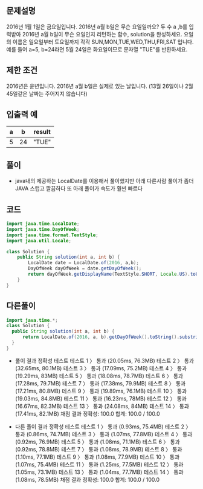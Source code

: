 ## 문제설명
>
2016년 1월 1일은 금요일입니다. 2016년 a월 b일은 무슨 요일일까요? 두 수 a ,b를 입력받아 2016년 a월 b일이 무슨 요일인지 리턴하는 함수, solution을 완성하세요. 요일의 이름은 일요일부터 토요일까지 각각 SUN,MON,TUE,WED,THU,FRI,SAT
입니다. 예를 들어 a=5, b=24라면 5월 24일은 화요일이므로 문자열 "TUE"를 반환하세요.

## 제한 조건
>
2016년은 윤년입니다.
2016년 a월 b일은 실제로 있는 날입니다. (13월 26일이나 2월 45일같은 날짜는 주어지지 않습니다)

## 입출력 예
|a|b|result|
|-|-|------|
|5|24|"TUE"|

## 풀이
- java내의 제공하는 LocalDate를 이용해서 풀이했지만 아래 다른사람 풀이가 좀더 JAVA 스럽고 깔끔하다 또 아래 풀이가 속도가 훨씬 빠르다  

## 코드
```java
import java.time.LocalDate;
import java.time.DayOfWeek;
import java.time.format.TextStyle;
import java.util.Locale;

class Solution {
    public String solution(int a, int b) {
        LocalDate date = LocalDate.of(2016, a,b);
        DayOfWeek dayOfWeek = date.getDayOfWeek();
        return dayOfWeek.getDisplayName(TextStyle.SHORT, Locale.US).toUpperCase();
    }
}
```

## 다른풀이
```java
import java.time.*;
class Solution {
  public String solution(int a, int b) {
      return LocalDate.of(2016, a, b).getDayOfWeek().toString().substring(0,3);
  }
}

```
- 풀이 결과
정확성  테스트
테스트 1 〉	통과 (20.05ms, 76.3MB)
테스트 2 〉	통과 (32.65ms, 80.1MB)
테스트 3 〉	통과 (17.09ms, 75.2MB)
테스트 4 〉	통과 (19.29ms, 83MB)
테스트 5 〉	통과 (18.08ms, 78.7MB)
테스트 6 〉	통과 (17.28ms, 79.7MB)
테스트 7 〉	통과 (17.38ms, 79.9MB)
테스트 8 〉	통과 (17.21ms, 80.8MB)
테스트 9 〉	통과 (19.89ms, 76.1MB)
테스트 10 〉	통과 (19.03ms, 84.8MB)
테스트 11 〉	통과 (16.23ms, 78MB)
테스트 12 〉	통과 (16.67ms, 82.3MB)
테스트 13 〉	통과 (24.08ms, 84MB)
테스트 14 〉	통과 (17.41ms, 82.1MB)
채점 결과
정확성: 100.0
합계: 100.0 / 100.0

- 다른 풀이 결과
정확성  테스트
테스트 1 〉	통과 (0.93ms, 75.4MB)
테스트 2 〉	통과 (0.86ms, 74.7MB)
테스트 3 〉	통과 (1.07ms, 77.8MB)
테스트 4 〉	통과 (0.92ms, 76.9MB)
테스트 5 〉	통과 (1.08ms, 71.1MB)
테스트 6 〉	통과 (0.92ms, 78.8MB)
테스트 7 〉	통과 (1.08ms, 78.9MB)
테스트 8 〉	통과 (1.10ms, 77.1MB)
테스트 9 〉	통과 (1.08ms, 77.9MB)
테스트 10 〉	통과 (1.07ms, 75.4MB)
테스트 11 〉	통과 (1.25ms, 77.5MB)
테스트 12 〉	통과 (1.05ms, 73.1MB)
테스트 13 〉	통과 (1.04ms, 77.7MB)
테스트 14 〉	통과 (1.08ms, 78.5MB)
채점 결과
정확성: 100.0
합계: 100.0 / 100.0
